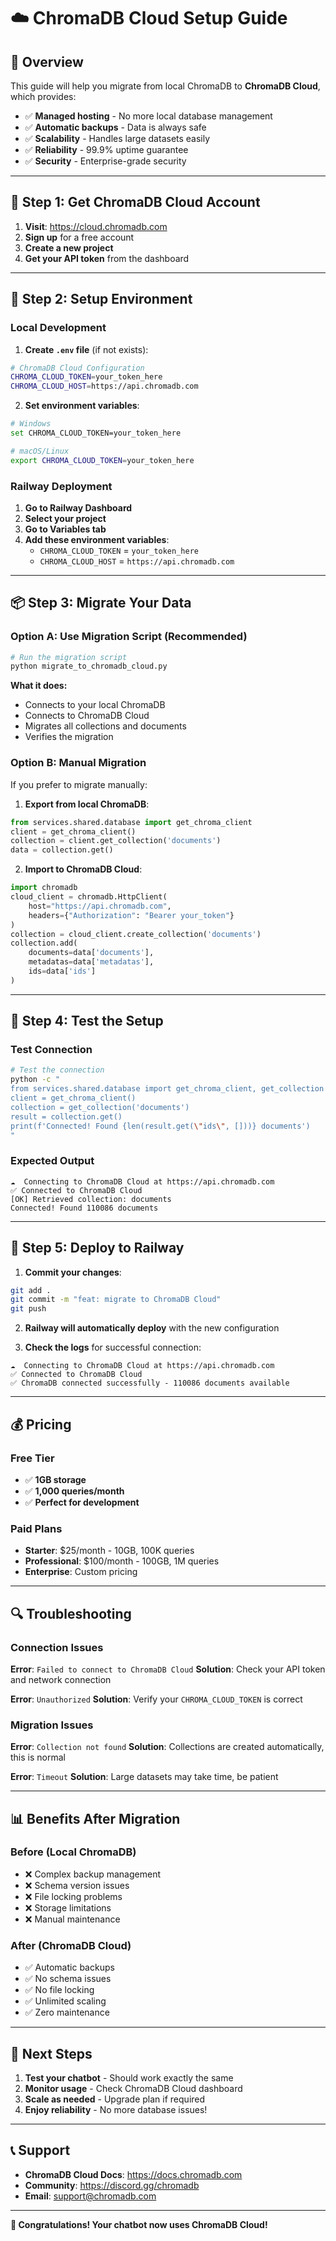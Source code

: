 # ☁️ ChromaDB Cloud Setup Guide

## 🎯 **Overview**

This guide will help you migrate from local ChromaDB to **ChromaDB Cloud**, which provides:
- ✅ **Managed hosting** - No more local database management
- ✅ **Automatic backups** - Data is always safe
- ✅ **Scalability** - Handles large datasets easily
- ✅ **Reliability** - 99.9% uptime guarantee
- ✅ **Security** - Enterprise-grade security

---

## 🚀 **Step 1: Get ChromaDB Cloud Account**

1. **Visit**: https://cloud.chromadb.com
2. **Sign up** for a free account
3. **Create a new project**
4. **Get your API token** from the dashboard

---

## 🔧 **Step 2: Setup Environment**

### **Local Development**

1. **Create `.env` file** (if not exists):
```bash
# ChromaDB Cloud Configuration
CHROMA_CLOUD_TOKEN=your_token_here
CHROMA_CLOUD_HOST=https://api.chromadb.com
```

2. **Set environment variables**:
```bash
# Windows
set CHROMA_CLOUD_TOKEN=your_token_here

# macOS/Linux
export CHROMA_CLOUD_TOKEN=your_token_here
```

### **Railway Deployment**

1. **Go to Railway Dashboard**
2. **Select your project**
3. **Go to Variables tab**
4. **Add these environment variables**:
   - `CHROMA_CLOUD_TOKEN` = `your_token_here`
   - `CHROMA_CLOUD_HOST` = `https://api.chromadb.com`

---

## 📦 **Step 3: Migrate Your Data**

### **Option A: Use Migration Script (Recommended)**

```bash
# Run the migration script
python migrate_to_chromadb_cloud.py
```

**What it does:**
- Connects to your local ChromaDB
- Connects to ChromaDB Cloud
- Migrates all collections and documents
- Verifies the migration

### **Option B: Manual Migration**

If you prefer to migrate manually:

1. **Export from local ChromaDB**:
```python
from services.shared.database import get_chroma_client
client = get_chroma_client()
collection = client.get_collection('documents')
data = collection.get()
```

2. **Import to ChromaDB Cloud**:
```python
import chromadb
cloud_client = chromadb.HttpClient(
    host="https://api.chromadb.com",
    headers={"Authorization": "Bearer your_token"}
)
collection = cloud_client.create_collection('documents')
collection.add(
    documents=data['documents'],
    metadatas=data['metadatas'],
    ids=data['ids']
)
```

---

## 🧪 **Step 4: Test the Setup**

### **Test Connection**

```bash
# Test the connection
python -c "
from services.shared.database import get_chroma_client, get_collection
client = get_chroma_client()
collection = get_collection('documents')
result = collection.get()
print(f'Connected! Found {len(result.get(\"ids\", []))} documents')
"
```

### **Expected Output**
```
☁️  Connecting to ChromaDB Cloud at https://api.chromadb.com
✅ Connected to ChromaDB Cloud
[OK] Retrieved collection: documents
Connected! Found 110086 documents
```

---

## 🚀 **Step 5: Deploy to Railway**

1. **Commit your changes**:
```bash
git add .
git commit -m "feat: migrate to ChromaDB Cloud"
git push
```

2. **Railway will automatically deploy** with the new configuration

3. **Check the logs** for successful connection:
```
☁️  Connecting to ChromaDB Cloud at https://api.chromadb.com
✅ Connected to ChromaDB Cloud
✅ ChromaDB connected successfully - 110086 documents available
```

---

## 💰 **Pricing**

### **Free Tier**
- ✅ **1GB storage**
- ✅ **1,000 queries/month**
- ✅ **Perfect for development**

### **Paid Plans**
- **Starter**: $25/month - 10GB, 100K queries
- **Professional**: $100/month - 100GB, 1M queries
- **Enterprise**: Custom pricing

---

## 🔍 **Troubleshooting**

### **Connection Issues**

**Error**: `Failed to connect to ChromaDB Cloud`
**Solution**: Check your API token and network connection

**Error**: `Unauthorized`
**Solution**: Verify your `CHROMA_CLOUD_TOKEN` is correct

### **Migration Issues**

**Error**: `Collection not found`
**Solution**: Collections are created automatically, this is normal

**Error**: `Timeout`
**Solution**: Large datasets may take time, be patient

---

## 📊 **Benefits After Migration**

### **Before (Local ChromaDB)**
- ❌ Complex backup management
- ❌ Schema version issues
- ❌ File locking problems
- ❌ Storage limitations
- ❌ Manual maintenance

### **After (ChromaDB Cloud)**
- ✅ Automatic backups
- ✅ No schema issues
- ✅ No file locking
- ✅ Unlimited scaling
- ✅ Zero maintenance

---

## 🎯 **Next Steps**

1. **Test your chatbot** - Should work exactly the same
2. **Monitor usage** - Check ChromaDB Cloud dashboard
3. **Scale as needed** - Upgrade plan if required
4. **Enjoy reliability** - No more database issues!

---

## 📞 **Support**

- **ChromaDB Cloud Docs**: https://docs.chromadb.com
- **Community**: https://discord.gg/chromadb
- **Email**: support@chromadb.com

---

**🎉 Congratulations! Your chatbot now uses ChromaDB Cloud!** 